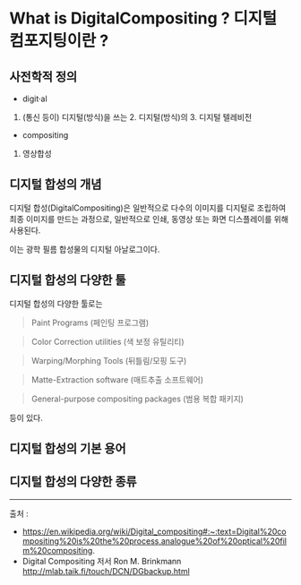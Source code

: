 What is DigitalCompositing ? 디지털 컴포지팅이란 ?
=============



## 사전학적 정의 

- digit·al
1.	(통신 등이) 디지털(방식)을 쓰는 2.	디지털(방식)의 3.	디지털 텔레비전

- compositing
1.	영상합성

## 디지털 합성의 개념


디지털 합성(DigitalCompositing)은 일반적으로 다수의 이미지를 디지털로 조립하여 최종 이미지를 만드는 과정으로,
일반적으로 인쇄, 동영상 또는 화면 디스플레이를 위해 사용된다.


이는 광학 필름 합성물의 디지털 아날로그이다. 


## 디지털 합성의 다양한 툴 

디지털 합성의 다양한 툴로는 


> Paint Programs (페인팅 프로그램)


> Color Correction utilities (색 보정 유틸리티)


> Warping/Morphing Tools (뒤틀림/모핑 도구)


> Matte-Extraction software (매트추출 소프트웨어)


> General-purpose compositing packages (범용 복합 패키지)


등이 있다.

## 디지털 합성의 기본 용어 



## 디지털 합성의 다양한 종류 




* * *
출처 : 
- https://en.wikipedia.org/wiki/Digital_compositing#:~:text=Digital%20compositing%20is%20the%20process,analogue%20of%20optical%20film%20compositing.
- Digital Compositing 저서 Ron M. Brinkmann
http://mlab.taik.fi/touch/DCN/DGbackup.html
